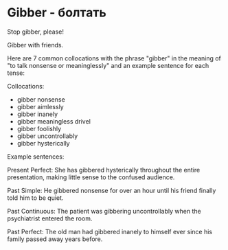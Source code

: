 # Gibber - болтать

Stop gibber, please!

Gibber with friends.

Here are 7 common collocations with the phrase "gibber" in the meaning of "to talk nonsense or meaninglessly" and an example sentence for each tense:

Collocations:

- gibber nonsense
- gibber aimlessly
- gibber inanely
- gibber meaningless drivel
- gibber foolishly
- gibber uncontrollably
- gibber hysterically

Example sentences:

Present Perfect:
She has gibbered hysterically throughout the entire presentation, making little sense to the confused audience.

Past Simple:
He gibbered nonsense for over an hour until his friend finally told him to be quiet.

Past Continuous:
The patient was gibbering uncontrollably when the psychiatrist entered the room.

Past Perfect:
The old man had gibbered inanely to himself ever since his family passed away years before.
